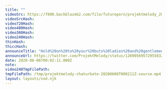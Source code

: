 ```yaml
---
title: ""
videoSrc: https://f000.backblazeb2.com/file/futureporn/projektmelody_2020-06-05_23-55-45.mkv
videoSrcHash: 
video720Hash: 
video480Hash: 
video360Hash: 
video240Hash: 
thinHash: 
thiccHash: 
announceTitle: "Hold%20on%20to%20your%20buts%20ladies%20and%20gentlemen%2C%20we%27re%20doin%20some%20ASMR%20today%21%21%21%20XD"
announceUrl: https://twitter.com/ProjektMelody/status/1269056957295583240
date: 2020-06-06T00:02:11.000Z
note: 
video240TmpFilePath: 
tmpFilePath: /tmp/projektmelody-chaturbate-20200606T000211Z-source.mp4
layout: layouts/vod.njk
---
```

